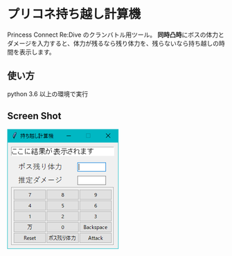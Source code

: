 # プリコネ持ち越し計算機

Princess Connect Re:Dive のクランバトル用ツール。
**同時凸時**にボスの体力とダメージを入力すると、体力が残るなら残り体力を、残らないなら持ち越しの時間を表示します。

## 使い方

python 3.6 以上の環境で実行

## Screen Shot

![スクショ](ss.png)
